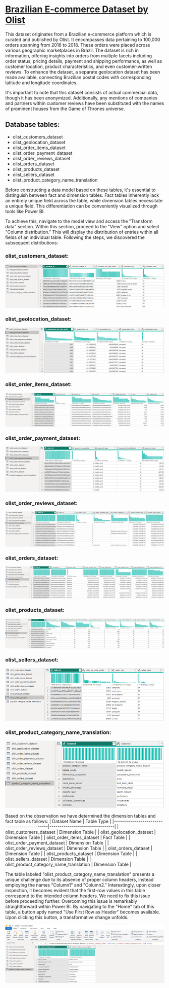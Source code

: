 # [Brazilian E-commerce Dataset by Olist](https://www.kaggle.com/datasets/olistbr/brazilian-ecommerce)


This dataset originates from a Brazilian e-commerce platform which is curated and published by Olist. It encompasses data pertaining to 100,000 orders spanning from 2016 to 2018. These orders were placed across various geographic marketplaces in Brazil. The dataset is rich in information, offering insights into orders from multiple facets including order status, pricing details, payment and shipping performance, as well as customer location, product characteristics, and even customer-written reviews. To enhance the dataset, a separate geolocation dataset has been made available, connecting Brazilian postal codes with corresponding latitude and longitude coordinates.

It's important to note that this dataset consists of actual commercial data, though it has been anonymized. Additionally, any mentions of companies and partners within customer reviews have been substituted with the names of prominent houses from the Game of Thrones universe.

## Database tables:
- olist_customers_dataset
- olist_geolocation_dataset
- olist_order_items_dataset
- olist_order_payment_dataset
- olist_order_reviews_dataset
- olist_orders_dataset
- olist_products_dataset
- olist_sellers_dataset
- olist_product_category_name_translation

Before constructing a data model based on these tables, it's essential to distinguish between fact and dimension tables. Fact tables inherently lack an entirely unique field across the table, while dimension tables necessitate a unique field. This differentiation can be conveniently visualized through tools like Power BI.

To achieve this, navigate to the model view and access the "Transform data" section. Within this section, proceed to the "View" option and select "Column distribution." This will display the distribution of entries within all fields of an individual table. Following the steps, we discovered the subsequent distributions:
### olist_customers_dataset:
![Customer dataset](Resources/olist_customers_dataset.png)
### olist_geolocation_dataset:
![Geolocation dataset](Resources/olist_geolocation_dataset.png)
### olist_order_items_dataset:
![Ordered items dataset](Resources/olist_order_items_dataset.png)
### olist_order_payment_dataset: 
![Order payment dataset](Resources/olist_order_payment_dataset.png)
### olist_order_reviews_dataset:
![Order review dataset](Resources/olist_order_reviews_dataset.png)
### olist_orders_dataset:
![Orders dataset](Resources/olist_orders_dataset.png)
### olist_products_dataset:
![Products dataset](Resources/olist_products_dataset.png)
### olist_sellers_dataset:
![Sellers dataset](Resources/olist_sellers_dataset.png)
### olist_product_category_name_translation:
![Product category name translation](Resources/olist_product_category_name_translation.png)

Based on the observation we have determined the dimension tables and fact table as follows:
| Dataset Name                                | Table Type                     |
|---------------------------------------------|--------------------------------|
| olist_customers_dataset                     | Dimension Table                |
| olist_geolocation_dataset                   | Dimension Table                |
| olist_order_items_dataset                   | Fact Table                     |
| olist_order_payment_dataset                 | Dimension Table                |
| olist_order_reviews_dataset                 | Dimension Table                |
| olist_orders_dataset                        | Dimension Table                |
| olist_products_dataset                      | Dimension Table                |
| olist_sellers_dataset                       | Dimension Table                |
| olist_product_category_name_translation     | Dimension Table                |

The table labeled "olist_product_category_name_translation" presents a unique challenge due to its absence of proper column headers, instead employing the names "Column1" and "Column2." Interestingly, upon closer inspection, it becomes evident that the first-row values in this table correspond to the intended column headers. We need to fix this issue before proceeding further. Overcoming this issue is remarkably straightforward within Power BI. By navigating to the "Home" tab of this table, a button aptly named "Use First Row as Header" becomes available. Upon clicking this button, a transformative change unfolds.

![Corrected header](Resources/With%20header.png)

